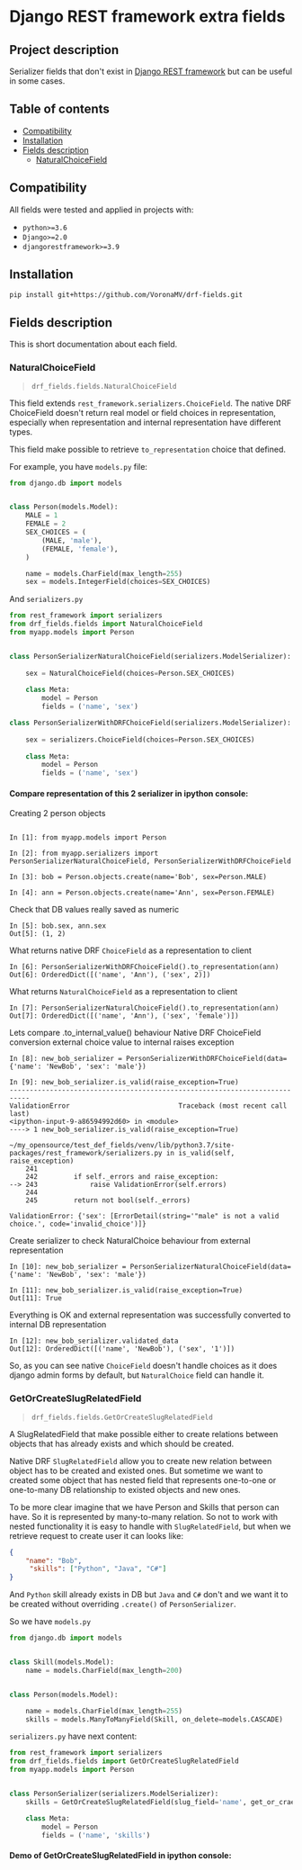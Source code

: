 # Django REST framework extra fields

## Project description
Serializer fields that don't exist in [Django REST framework](https://github.com/encode/django-rest-framework) but 
can be useful in some cases.

## Table of contents
- [Compatibility](#compatibility)
- [Installation](#installation)
- [Fields description](#fields-description)
  - [NaturalChoiceField](#fields-description)
## Compatibility
All fields were tested and applied in projects with:
  - `python>=3.6`
  - `Django>=2.0`
  - `djangorestframework>=3.9`

## Installation
`pip install git+https://github.com/VoronaMV/drf-fields.git`

## Fields description

This is short documentation about each field.

### NaturalChoiceField
> `drf_fields.fields.NaturalChoiceField`

This field extends `rest_framework.serializers.ChoiceField`.
The native DRF ChoiceField doesn't return real model or field choices
in representation, especially when representation and internal representation
have different types.

This field make possible to retrieve `to_representation` choice that defined.

For example, you have `models.py` file:
```python
from django.db import models


class Person(models.Model):
    MALE = 1
    FEMALE = 2
    SEX_CHOICES = (
        (MALE, 'male'),
        (FEMALE, 'female'),
    )

    name = models.CharField(max_length=255)
    sex = models.IntegerField(choices=SEX_CHOICES)
```

And `serializers.py`
```python
from rest_framework import serializers
from drf_fields.fields import NaturalChoiceField
from myapp.models import Person


class PersonSerializerNaturalChoiceField(serializers.ModelSerializer):
    
    sex = NaturalChoiceField(choices=Person.SEX_CHOICES)
    
    class Meta:
        model = Person
        fields = ('name', 'sex')

class PersonSerializerWithDRFChoiceField(serializers.ModelSerializer):
    
    sex = serializers.ChoiceField(choices=Person.SEX_CHOICES)
    
    class Meta:
        model = Person
        fields = ('name', 'sex')
```

#### Compare representation of this 2 serializer in ipython console:

Creating 2 person objects
```

In [1]: from myapp.models import Person                                                                                                                            

In [2]: from myapp.serializers import PersonSerializerNaturalChoiceField, PersonSerializerWithDRFChoiceField                                                       

In [3]: bob = Person.objects.create(name='Bob', sex=Person.MALE)                                                                                                   

In [4]: ann = Person.objects.create(name='Ann', sex=Person.FEMALE)                                                                                                 
```
Check that DB values really saved as numeric
```
In [5]: bob.sex, ann.sex                                                                                                                                           
Out[5]: (1, 2)
```
What returns native DRF `ChoiceField` as a representation to client
```
In [6]: PersonSerializerWithDRFChoiceField().to_representation(ann)                                                                                                
Out[6]: OrderedDict([('name', 'Ann'), ('sex', 2)])
````

What returns `NaturalChoiceField` as a representation to client
```
In [7]: PersonSerializerNaturalChoiceField().to_representation(ann)                                                                                                
Out[7]: OrderedDict([('name', 'Ann'), ('sex', 'female')])
```
Lets compare .to_internal_value() behaviour
Native DRF ChoiceField conversion external choice value to internal raises exception
```
In [8]: new_bob_serializer = PersonSerializerWithDRFChoiceField(data={'name': 'NewBob', 'sex': 'male'})                                                            

In [9]: new_bob_serializer.is_valid(raise_exception=True)                                                                                                          
---------------------------------------------------------------------------
ValidationError                           Traceback (most recent call last)
<ipython-input-9-a86594992d60> in <module>
----> 1 new_bob_serializer.is_valid(raise_exception=True)

~/my_opensource/test_def_fields/venv/lib/python3.7/site-packages/rest_framework/serializers.py in is_valid(self, raise_exception)
    241 
    242         if self._errors and raise_exception:
--> 243             raise ValidationError(self.errors)
    244 
    245         return not bool(self._errors)

ValidationError: {'sex': [ErrorDetail(string='"male" is not a valid choice.', code='invalid_choice')]}
```

Create serializer to check NaturalChoice behaviour from external representation
```
In [10]: new_bob_serializer = PersonSerializerNaturalChoiceField(data={'name': 'NewBob', 'sex': 'male'})                                                           

In [11]: new_bob_serializer.is_valid(raise_exception=True)                                                                                                         
Out[11]: True
```
Everything is OK and external representation was successfully converted to internal DB representation
```
In [12]: new_bob_serializer.validated_data                                                                                                                         
Out[12]: OrderedDict([('name', 'NewBob'), ('sex', '1')])
```

So, as you can see native `ChoiceField` doesn't handle choices as it does django admin forms
by default, but `NaturalChoice` field can handle it.

### GetOrCreateSlugRelatedField
> `drf_fields.fields.GetOrCreateSlugRelatedField`

A SlugRelatedField that make possible either to create relations
between objects that has already exists and which should be created.

Native DRF `SlugRelatedField` allow you to create new relation
between object has to be created and existed ones.
But sometime we want to created some object that has nested
field that represents one-to-one or one-to-many DB relationship 
to existed objects and new ones.

To be more clear imagine that we have Person and Skills that person 
can have. So it is represented by many-to-many relation.
So not to work with nested functionality it is easy to handle with 
`SlugRelatedField`, but when we retrieve request to create user it can 
looks like:
```json
{
    "name": "Bob",
     "skills": ["Python", "Java", "C#"]
}
```
And `Python` skill already exists in DB but `Java` and `C#` don't and
we want it to be created without overriding `.create()` of `PersonSerializer`.

So we have `models.py`
```python
from django.db import models


class Skill(models.Model):
    name = models.CharField(max_length=200)


class Person(models.Model):

    name = models.CharField(max_length=255)
    skills = models.ManyToManyField(Skill, on_delete=models.CASCADE)
```

`serializers.py` have next content:
```python
from rest_framework import serializers
from drf_fields.fields import GetOrCreateSlugRelatedField
from myapp.models import Person


class PersonSerializer(serializers.ModelSerializer):
    skills = GetOrCreateSlugRelatedField(slug_field='name', get_or_craete=True)

    class Meta:
        model = Person
        fields = ('name', 'skills')
```

#### Demo of GetOrCreateSlugRelatedField in ipython console:
```

```